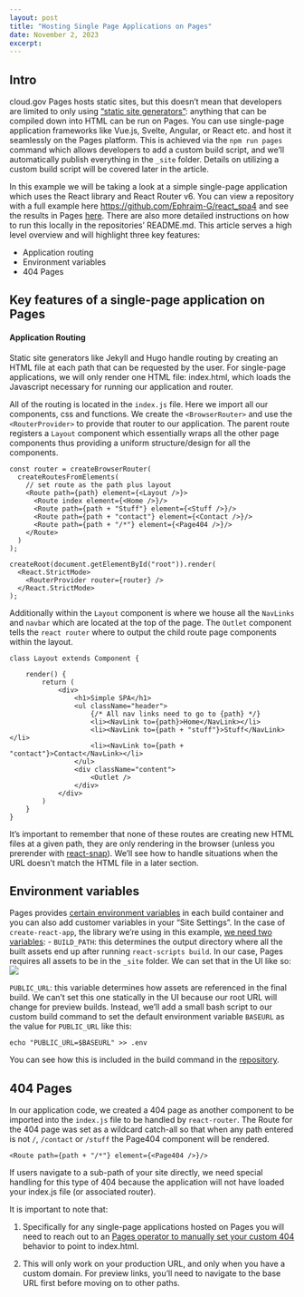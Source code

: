 ```yaml
---
layout: post
title: "Hosting Single Page Applications on Pages"
date: November 2, 2023
excerpt: 
---
```


## Intro

cloud.gov Pages hosts static sites, but this doesn’t mean that developers are limited to only using [“static site generators”](https://jamstack.org/generators/): anything that can be compiled down into HTML can be run on Pages. You can use single-page application frameworks like Vue.js, Svelte, Angular, or React etc. and host it seamlessly on the Pages platform. This is achieved via the `npm run pages` command which allows developers to add a custom build script, and we’ll automatically publish everything in the `_site` folder. Details on utilizing a custom build script will be covered later in the article.  

In this example we will be taking a look at a simple single-page application which uses the React library and React Router v6. You can view a repository with a full example here <https://github.com/Ephraim-G/react_spa4> and see the results in Pages [here](https://federalist-01aa8660-8aca-452d-a270-5e58ffa18645.sites.pages.cloud.gov/site/ephraim-g/react_spa4/). There are also more detailed instructions on how to run this locally in the repositories’ README.md. This article serves a high level overview and will highlight three key features:

* Application routing
* Environment variables
* 404 Pages

## Key features of a single-page application on Pages

#### Application Routing

Static site generators like Jekyll and Hugo handle routing by creating an HTML file at each path that can be requested by the user. For single-page applications, we will only render one HTML file: index.html, which loads the Javascript necessary for running our application and router.

All of the routing is located in the `index.js` file. Here we import all our components, css and functions. We create the `<BrowserRouter>` and use the `<RouterProvider>` to provide that router to our application. The parent route registers a `Layout` component which essentially wraps all the other page components thus providing a uniform structure/design for all the components.

```
const router = createBrowserRouter(
  createRoutesFromElements(
    // set route as the path plus layout
    <Route path={path} element={<Layout />}>
      <Route index element={<Home />}/>
      <Route path={path + "Stuff"} element={<Stuff />}/>
      <Route path={path + "contact"} element={<Contact />}/>
      <Route path={path + "/*"} element={<Page404 />}/>
    </Route>
  )
);

createRoot(document.getElementById("root")).render(
  <React.StrictMode>
    <RouterProvider router={router} />
  </React.StrictMode>
);

```



Additionally within the `Layout` component is where we house all the `NavLinks` and `navbar` which are located at the top of the page. The `Outlet` component tells the `react router` where to output the child route page components within the layout. 

```
class Layout extends Component {

    render() {
        return (
            <div>
                <h1>Simple SPA</h1>
                <ul className="header">
                    {/* All nav links need to go to {path} */}
                    <li><NavLink to={path}>Home</NavLink></li>
                    <li><NavLink to={path + "stuff"}>Stuff</NavLink></li>
                    <li><NavLink to={path + "contact"}>Contact</NavLink></li>
                </ul>
                <div className="content">
                    <Outlet />
                </div>
            </div>
        )
    }
}

```

It’s important to remember that none of these routes are creating new HTML files at a given path, they are only rendering in the browser (unless you prerender with [react-snap](https://github.com/stereobooster/react-snap)). We’ll see how to handle situations when the URL doesn’t match the HTML file in a later section.

## Environment variables

Pages provides [certain environment variables](https://cloud.gov/pages/documentation/env-vars-on-pages-builds/) in each build container and you can also add customer variables in your “Site Settings”. In the case of `create-react-app`, the library we’re using in this example, [we need two variables](https://create-react-app.dev/docs/advanced-configuration/):
    - `BUILD_PATH`: this determines the output directory where all the built assets end up after running `react-scripts build`. In our case, Pages requires all assets to be in the `_site` folder. We can set that in the UI like so:
![]({{site.baseurl}}/assets/images/pages/env_var.png)

`PUBLIC_URL`: this variable determines how assets are referenced in the final build. We can’t set this one statically in the UI because our root URL will change for preview builds. Instead, we’ll add a small bash script to our custom build command to set the default environment variable `BASEURL` as the value for `PUBLIC_URL` like this:

```
echo "PUBLIC_URL=$BASEURL" >> .env
```
	
  You can see how this is included in the build command in the [repository](https://github.com/Ephraim-G/react_spa4/blob/main/build.sh#L3C32-L3C32). 





## 404 Pages

In our application code, we created a 404 page as another component to be imported into the `index.js` file to be handled by `react-router`. The Route for the 404 page was set as a wildcard catch-all so that when any path entered is not `/`, `/contact` or `/stuff` the Page404 component will be rendered. 

```
<Route path={path + "/*"} element={<Page404 />}/>
```

If users navigate to a sub-path of your site directly, we need special handling for this type of 404 because the application will not have loaded your index.js file (or associated router). 

It is important to note that:

1. Specifically for any single-page applications hosted on Pages you will need to reach out to an [Pages operator to manually set your custom 404](https://cloud.gov/pages/documentation/customization/#custom-domain-404-page) behavior to point to index.html.

2. This will only work on your production URL, and only when you have a custom domain. For preview links, you’ll need to navigate to the base URL first before moving on to other paths.
